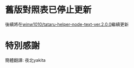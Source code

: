 # 舊版對照表已停止更新
後續將在[winw1010/tataru-helper-node-text-ver.2.0.0](https://github.com/winw1010/tataru-helper-node-text-ver.2.0.0)繼續更新

# 特別感謝
簡體翻譯: 夜北yakita
